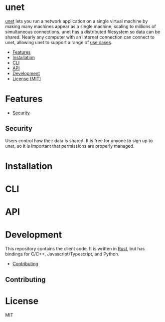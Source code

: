 unet
====

[unet](https://unet.tech) lets you run a network application on a single virtual machine by making many machines appear as a single machine, scaling to millions of simultaneous connections. unet has a distributed filesystem so data can be shared. Nearly any computer with an Internet connection can connect to unet, allowing unet to support a range of [use cases](/src/use-cases.md).

- [Features](#features)
- [Installation](#installation)
- [CLI](#cli)
- [API](#api)
- [Development](#development)
- [License (MIT)](#license)

# Features
- [Security](#security)

## Security

Users control how their data is shared. It is free for anyone to sign up to unet, so it is important that permissions are properly managed.

# Installation

# CLI

# API

# Development

This repository contains the client code. It is written in [Rust](https://www.rust-lang.org/), but has bindings for C/C++, Javascript/Typescript, and Python.

- [Contributing](#contributing)

## Contributing

# License

MIT
